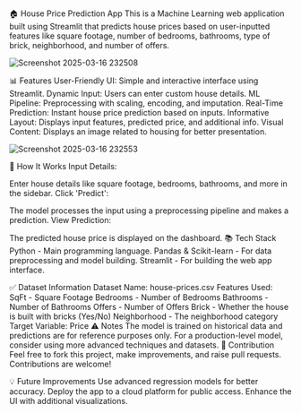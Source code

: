 🏠 House Price Prediction App
This is a Machine Learning web application built using Streamlit that predicts house prices based on user-inputted features like square footage, number of bedrooms, bathrooms, type of brick, neighborhood, and number of offers.

![Screenshot 2025-03-16 232508](https://github.com/user-attachments/assets/1a7cecdd-d158-4d38-ae42-ece6bf3f3dba)

📊 Features
User-Friendly UI: Simple and interactive interface using Streamlit.
Dynamic Input: Users can enter custom house details.
ML Pipeline: Preprocessing with scaling, encoding, and imputation.
Real-Time Prediction: Instant house price prediction based on inputs.
Informative Layout: Displays input features, predicted price, and additional info.
Visual Content: Displays an image related to housing for better presentation.

![Screenshot 2025-03-16 232553](https://github.com/user-attachments/assets/918df9ca-ef4b-4469-a3ca-7d04bd7fd842)

🧩 How It Works
Input Details:

Enter house details like square footage, bedrooms, bathrooms, and more in the sidebar.
Click 'Predict':

The model processes the input using a preprocessing pipeline and makes a prediction.
View Prediction:

The predicted house price is displayed on the dashboard.
📚 Tech Stack
Python - Main programming language.
Pandas & Scikit-learn - For data preprocessing and model building.
Streamlit - For building the web app interface.

✅ Dataset Information
Dataset Name: house-prices.csv
Features Used:
SqFt - Square Footage
Bedrooms - Number of Bedrooms
Bathrooms - Number of Bathrooms
Offers - Number of Offers
Brick - Whether the house is built with bricks (Yes/No)
Neighborhood - The neighborhood category
Target Variable: Price
⚠️ Notes
The model is trained on historical data and predictions are for reference purposes only.
For a production-level model, consider using more advanced techniques and datasets.
🤝 Contribution
Feel free to fork this project, make improvements, and raise pull requests. Contributions are welcome!

💡 Future Improvements
Use advanced regression models for better accuracy.
Deploy the app to a cloud platform for public access.
Enhance the UI with additional visualizations.
